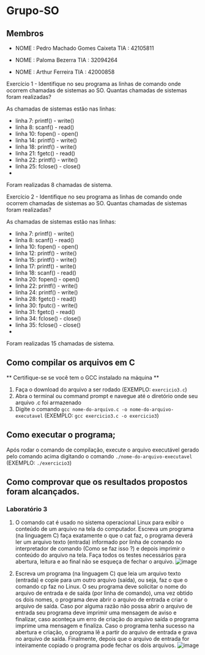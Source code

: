 # Grupo-SO
## Membros

* NOME : Pedro Machado Gomes Caixeta TIA  : 42105811

* NOME : Paloma Bezerra TIA  : 32094264

* NOME : Arthur Ferreira TIA  : 42000858

Exercício 1 - Identifique no seu programa as linhas de comando onde ocorrem chamadas de sistemas ao SO.
Quantas chamadas de sistemas foram realizadas?

As chamadas de sistemas estão nas linhas:
 - linha 7: printf() - write()
 - linha 8: scanf() - read()
 - linha 10: fopen() - open()
 - linha 14: printf() - write()
 - linha 18: printf() - write()
 - linha 21: fgetc() - read()
 - linha 22: printf() - write()
 - linha 25: fclose() - close()
 - 
 Foram realizadas 8 chamadas de sistema.

Exercício 2 - Identifique no seu programa as linhas de comando onde ocorrem chamadas de sistemas ao SO.
Quantas chamadas de sistemas foram realizadas?

As chamadas de sistemas estão nas linhas:
 - linha 7: printf() - write()
 - linha 8: scanf() - read()
 - linha 10: fopen() - open()
 - linha 12: printf() - write()
 - linha 15: printf() - write()
 - linha 17: printf() - write()
 - linha 18: scanf() - read()
 - linha 20: fopen() - open()
 - linha 22: printf() - write()
 - linha 24: printf() - write()
 - linha 28: fgetc() - read()
 - linha 30: fputc() - write()
 - linha 31: fgetc() - read()
 - linha 34: fclose() - close()
 - linha 35: fclose() - close()
 - 
 Foram realizadas 15 chamadas de sistema.

## Como compilar os arquivos em C
** Certifique-se se você tem o GCC instalado na máquina **
1. Faça o download do arquivo a ser rodado (EXEMPLO: `exercicio3.c`)
2. Abra o terminal ou command prompt e navegue até o diretório onde seu arquivo .c foi armazenado
3. Digite o comando `gcc nome-do-arquivo.c -o nome-do-arquivo-executavel` (EXEMPLO: `gcc exercicio3.c -o exercicio3`)

## Como executar o programa;

Após rodar o comando de compilação, execute o arquivo executável gerado pelo comando acima digitando o comando `./nome-do-arquivo-executavel` (EXEMPLO: `./exercicio3`)

## Como comprovar que os resultados propostos foram alcançados.

### Laboratório 3

1) O comando cat é usado no sistema operacional Linux para exibir o conteúdo de um arquivo na tela do computador. Escreva um programa (na linguagem C) faça exatamente o que o cat faz, o programa deverá ler um arquivo texto (entrada) informado por linha de comando no interpretador de comando (Como se faz isso ?) e depois imprimir o conteúdo do arquivo na tela. Faça todos os testes necessários para abertura, leitura e ao final não se esqueça de fechar o arquivo.
![image](https://user-images.githubusercontent.com/60986916/223551414-629ab7f4-4869-44ec-ac21-56752b497def.png)


2) Escreva um programa (na linguagem C) que leia um arquivo texto (entrada) e copie para um outro arquivo (saída), ou seja, faz o que o comando cp faz no Linux. O seu programa deve solicitar o nome do arquivo de entrada e de saída (por linha de comando), uma vez obtido os dois nomes, o programa deve abrir o arquivo de entrada e criar o arquivo de saída. Caso por alguma razão não possa abrir o arquivo de entrada seu programa deve imprimir uma mensagem de aviso e finalizar, caso aconteça um erro de criação do arquivo saída o programa imprime uma mensagem e finaliza. Caso o programa tenha sucesso na abertura e criação, o programa lê a partir do arquivo de entrada e grava no arquivo de saída. Finalmente, depois que o arquivo de entrada for inteiramente copiado o programa pode fechar os dois arquivos.
![image](https://user-images.githubusercontent.com/60986916/223558713-bc99eb77-f618-4a21-b3d7-3406885e1643.png)


